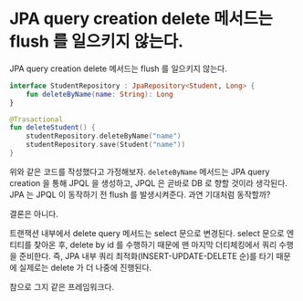 # JPA query creation delete 메서드는 flush 를 일으키지 않는다.

JPA query creation delete 메서드는 flush 를 일으키지 않는다.

```kotlin
interface StudentRepository : JpaRepository<Student, Long> {
    fun deleteByName(name: String): Long
}

@Trasactional
fun deleteStudent() {
    studentRepository.deleteByName("name")
    studentRepository.save(Student("name"))
}
```

위와 같은 코드를 작성했다고 가정해보자.
`deleteByName` 메서드는 JPA query creation 을 통해 JPQL 을 생성하고, JPQL 은 곧바로 DB 로 향할 것이라 생각된다.
JPA 는 JPQL 이 동작하기 전 flush 를 발생시켜준다. 과연 기대처럼 동작할까?

결론은 아니다.

트랜잭션 내부에서 delete query 메서드는 select 문으로 변경된다.
select 문으로 엔티티를 찾아온 후, delete by id 를 수행하기 때문에 맨 마지막 더티체킹에서 쿼리 수행을 준비한다.
즉, JPA 내부 쿼리 최적화(INSERT-UPDATE-DELETE 순)를 타기 때문에 실제로는 delete 가 더 나중에 진행된다.

참으로 그지 같은 프레임워크다.

